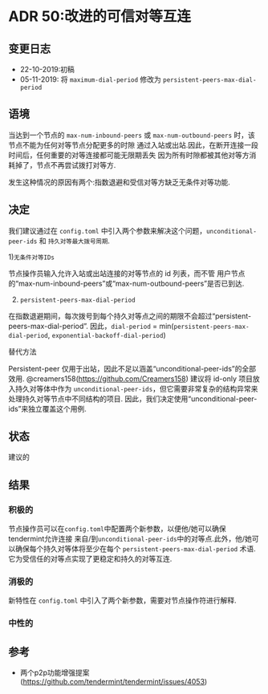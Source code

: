 # ADR 50:改进的可信对等互连

## 变更日志
* 22-10-2019:初稿
* 05-11-2019: 将 `maximum-dial-period` 修改为 `persistent-peers-max-dial-period`

## 语境

当达到一个节点的 `max-num-inbound-peers` 或 `max-num-outbound-peers` 时，该节点不能为任何对等节点分配更多的时隙
通过入站或出站.因此，在断开连接一段时间后，任何重要的对等连接都可能无限期丢失
因为所有时隙都被其他对等方消耗掉了，节点不再尝试拨打对等方.

发生这种情况的原因有两个:指数退避和受信对等方缺乏无条件对等功能.


## 决定

我们建议通过在 `config.toml` 中引入两个参数来解决这个问题，`unconditional-peer-ids` 和
`持久对等最大拨号周期`.

1)`无条件对等IDs`

节点操作员输入允许入站或出站连接的对等节点的 id 列表，而不管
用户节点的“max-num-inbound-peers”或“max-num-outbound-peers”是否已到达.

2) `persistent-peers-max-dial-period`

在指数退避期间，每次拨号到每个持久对等点之间的期限不会超过“persistent-peers-max-dial-period”.
因此，`dial-period` = min(`persistent-peers-max-dial-period`, `exponential-backoff-dial-period`)

替代方法

Persistent-peer 仅用于出站，因此不足以涵盖“unconditional-peer-ids”的全部效用.
@creamers158(https://github.com/Creamers158) 建议将 id-only 项目放入持久对等体中作为
`unconditional-peer-ids`，但它需要非常复杂的结构异常来处理持久对等节点中不同结构的项目.
因此，我们决定使用“unconditional-peer-ids”来独立覆盖这个用例.

## 状态

建议的

## 结果

### 积极的

节点操作员可以在`config.toml`中配置两个新参数，以便他/她可以确保tendermint允许连接
来自/到`unconditional-peer-ids`中的对等点.此外，他/她可以确保每个持久对等体将至少在每个
`persistent-peers-max-dial-period` 术语.它为受信任的对等点实现了更稳定和持久的对等互连.

### 消极的

新特性在 `config.toml` 中引入了两个新参数，需要对节点操作符进行解释.

### 中性的

## 参考

* 两个p2p功能增强提案(https://github.com/tendermint/tendermint/issues/4053)
